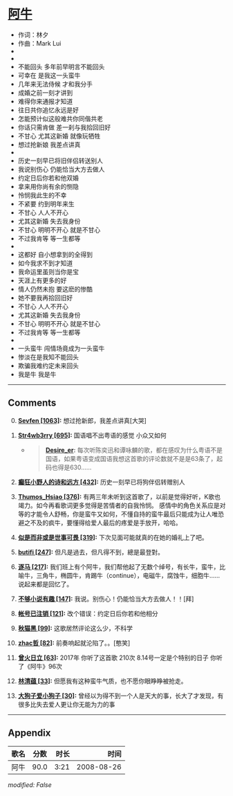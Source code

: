 # [阿牛](https://music.163.com/song?id=64879)

* 作词：林夕
* 作曲：Mark Lui
*
*
* 不能回头 多年前早明言不能回头
* 可幸在 是我这一头蛮牛
* 几年来无法侍候 才和我分手
* 成婚之前一刻才讲到
* 难得你来通报才知道
* 往日共你追忆永远是好
* 怎能预计似这般难共你同偕共老
* 你话只需肯做 差一刹与我拾回旧好
* 不甘心 尤其这新婚 就像玩牺牲
* 想过抢新娘 我差点讲真
* 
* 历史一刻早已将旧伴侣转送别人
* 我说别伤心 仍能恰当大方去做人
* 约定日后你若和他双婚
* 拿来用你尚有余的恻隐
* 怜悯我此生的不幸
* 不紧要 约到明年来生
* 不甘心 人人不开心
* 尤其这新婚 失去我身份
* 不甘心 明明不开心 就是不甘心
* 不过我肯等 等一生都等
* 
* 这都好 自小想拿到的全得到
* 如今我求不到才知道
* 我命运里虽则当你是宝
* 天涯上有更多的好
* 情人仍然未抱 要这麽的惨酷
* 她不要我再拾回旧好
* 不甘心 人人不开心
* 尤其这新婚 失去我身份
* 不甘心 明明不开心 就是不甘心
* 不过我肯等 等一生都等
* 
* 一头蛮牛 闯情场竟成为一头蛮牛
* 惨淡在是我知不能回头
* 欺骗我难约定未来回头
* 我是牛 我是牛


---

## Comments
0. **[Sevfen \[1063\]](https://music.163.com/#/user/home?id=6155296):** 想过抢新郎，我差点讲真[大哭]

1. **[Str4wb3rry \[695\]](https://music.163.com/#/user/home?id=34669262):** 国语唱不出粤语的感觉  小众又如何
	* > **[Desire_er](https://music.163.com/#/user/home?id=9567546):** 每次听陈奕迅和谭咏麟的歌，都在感叹为什么粤语不是国语，如果粤语变成国语我想这首歌的评论数就不是是63条了，起码也得是630......

2. **[癫狂小野人的诗和远方 \[432\]](https://music.163.com/#/user/home?id=45349785):** 历史一刻早已将狗伴侣转赠别人

3. **[Thumos_Hsiao \[376\]](https://music.163.com/#/user/home?id=7862583):** 有两三年未听到这首歌了，以前是觉得好听，K歌也竭力。如今再看歌词更多觉得是苦情者的自我怜悯。 感情中的角色关系应是对等的才能令人舒畅，你是蛮牛又如何，不懂自持的蛮牛最后只能成为让人唯恐避之不及的疯牛，要懂得给爱人最后的疼爱是手放开，哈哈。

4. **[似是而非或是世事可畏 \[319\]](https://music.163.com/#/user/home?id=40249609):** 下次见面可能就真的在她的婚礼上了吧。

5. **[butifi \[247\]](https://music.163.com/#/user/home?id=30468222):** 但凡是過去，但凡得不到，總是最登對。

6. **[逐马 \[217\]](https://music.163.com/#/user/home?id=61303781):** 我们班上有个阿牛，我们帮他起了无数个绰号，有长牛，蛮牛，比喻牛，三角牛，椭圆牛，肯踢牛（continue），电磁牛，腐蚀牛，细胞牛……说起来都是回忆了。

7. **[不够小说有趣 \[147\]](https://music.163.com/#/user/home?id=37451793):**  我说。别伤心！仍能恰当大方去做人！！[拜]

8. **[帐号已注销 \[121\]](https://music.163.com/#/user/home?id=35786045):** 改个错误：约定日后你若和他相分

9. **[秋猫黑 \[99\]](https://music.163.com/#/user/home?id=34603338):** 这歌居然评论这么少，不科学

10. **[zhac哲 \[82\]](https://music.163.com/#/user/home?id=39455196):** 前奏响起就沦陷了。。[憨笑]

11. **[曾火日立 \[63\]](https://music.163.com/#/user/home?id=247915613):** 2017年 你听了这首歌 210次 8.14号一定是个特别的日子 你听了《阿牛》96次

12. **[林清蕴 \[33\]](https://music.163.com/#/user/home?id=350526317):** 但愿我有这种蛮牛气质，也不愿你眼睁睁被抢走。

13. **[大狗子爱小狗子 \[30\]](https://music.163.com/#/user/home?id=278465192):** 曾经以为得不到一个人是天大的事，长大了才发现，有很多比失去爱人更让你无能为力的事



---

## Appendix

|歌名|分数|时长|时间|
|:---|:---:|---:|---:|
|阿牛|90.0|3:21|2008-08-26

*modified: False*